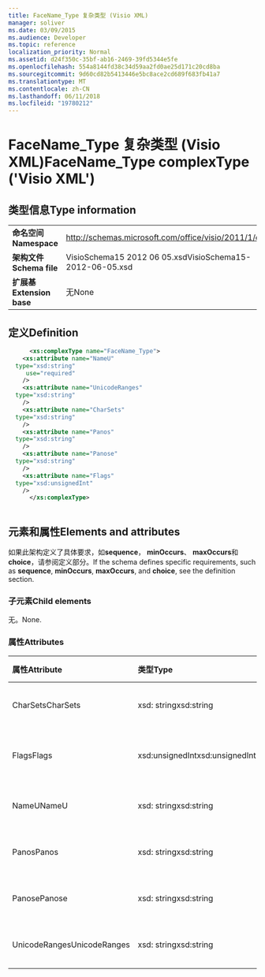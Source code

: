 ```yaml
---
title: FaceName_Type 复杂类型 (Visio XML)
manager: soliver
ms.date: 03/09/2015
ms.audience: Developer
ms.topic: reference
localization_priority: Normal
ms.assetid: d24f350c-35bf-ab16-2469-39fd5344e5fe
ms.openlocfilehash: 554a8144fd38c34d59aa2fd0ae25d171c20cd8ba
ms.sourcegitcommit: 9d60cd82b5413446e5bc8ace2cd689f683fb41a7
ms.translationtype: MT
ms.contentlocale: zh-CN
ms.lasthandoff: 06/11/2018
ms.locfileid: "19780212"
---
```

# <a name="facenametype-complextype-visio-xml"></a><span data-ttu-id="00f57-102">FaceName_Type 复杂类型 (Visio XML)</span><span class="sxs-lookup"><span data-stu-id="00f57-102">FaceName_Type complexType ('Visio XML')</span></span>

## <a name="type-information"></a><span data-ttu-id="00f57-103">类型信息</span><span class="sxs-lookup"><span data-stu-id="00f57-103">Type information</span></span>

|||
|:-----|:-----|
|<span data-ttu-id="00f57-104">**命名空间**</span><span class="sxs-lookup"><span data-stu-id="00f57-104">**Namespace**</span></span> <br/> |http://schemas.microsoft.com/office/visio/2011/1/core  <br/> |
|<span data-ttu-id="00f57-105">**架构文件**</span><span class="sxs-lookup"><span data-stu-id="00f57-105">**Schema file**</span></span> <br/> |<span data-ttu-id="00f57-106">VisioSchema15 2012 06 05.xsd</span><span class="sxs-lookup"><span data-stu-id="00f57-106">VisioSchema15-2012-06-05.xsd</span></span>  <br/> |
|<span data-ttu-id="00f57-107">**扩展基**</span><span class="sxs-lookup"><span data-stu-id="00f57-107">**Extension base**</span></span> <br/> |<span data-ttu-id="00f57-108">无</span><span class="sxs-lookup"><span data-stu-id="00f57-108">None</span></span>  <br/> |
   
## <a name="definition"></a><span data-ttu-id="00f57-109">定义</span><span class="sxs-lookup"><span data-stu-id="00f57-109">Definition</span></span>

```XML
      <xs:complexType name="FaceName_Type">
    <xs:attribute name="NameU"
  type="xsd:string"
     use="required"
    />
    <xs:attribute name="UnicodeRanges"
  type="xsd:string"
    />
    <xs:attribute name="CharSets"
  type="xsd:string"
    />
    <xs:attribute name="Panos"
  type="xsd:string"
    />
    <xs:attribute name="Panose"
  type="xsd:string"
    />
    <xs:attribute name="Flags"
  type="xsd:unsignedInt"
    />
      </xs:complexType>
      
```

## <a name="elements-and-attributes"></a><span data-ttu-id="00f57-110">元素和属性</span><span class="sxs-lookup"><span data-stu-id="00f57-110">Elements and attributes</span></span>

<span data-ttu-id="00f57-111">如果此架构定义了具体要求，如**sequence**， **minOccurs**、 **maxOccurs**和**choice**，请参阅定义部分。</span><span class="sxs-lookup"><span data-stu-id="00f57-111">If the schema defines specific requirements, such as **sequence**, **minOccurs**, **maxOccurs**, and **choice**, see the definition section.</span></span> 
  
### <a name="child-elements"></a><span data-ttu-id="00f57-112">子元素</span><span class="sxs-lookup"><span data-stu-id="00f57-112">Child elements</span></span>

<span data-ttu-id="00f57-113">无。</span><span class="sxs-lookup"><span data-stu-id="00f57-113">None.</span></span>
  
### <a name="attributes"></a><span data-ttu-id="00f57-114">属性</span><span class="sxs-lookup"><span data-stu-id="00f57-114">Attributes</span></span>

|<span data-ttu-id="00f57-115">**属性**</span><span class="sxs-lookup"><span data-stu-id="00f57-115">**Attribute**</span></span>|<span data-ttu-id="00f57-116">**类型**</span><span class="sxs-lookup"><span data-stu-id="00f57-116">**Type**</span></span>|<span data-ttu-id="00f57-117">**必需**</span><span class="sxs-lookup"><span data-stu-id="00f57-117">**Required**</span></span>|<span data-ttu-id="00f57-118">**说明**</span><span class="sxs-lookup"><span data-stu-id="00f57-118">**Description**</span></span>|<span data-ttu-id="00f57-119">**可能的值**</span><span class="sxs-lookup"><span data-stu-id="00f57-119">**Possible values**</span></span>|
|:-----|:-----|:-----|:-----|:-----|
|<span data-ttu-id="00f57-120">CharSets</span><span class="sxs-lookup"><span data-stu-id="00f57-120">CharSets</span></span>  <br/> |<span data-ttu-id="00f57-121">xsd: string</span><span class="sxs-lookup"><span data-stu-id="00f57-121">xsd:string</span></span>  <br/> |<span data-ttu-id="00f57-122">可选</span><span class="sxs-lookup"><span data-stu-id="00f57-122">optional</span></span>  <br/> ||<span data-ttu-id="00f57-123">Xsd: string 类型的值。</span><span class="sxs-lookup"><span data-stu-id="00f57-123">Values of the xsd:string type.</span></span>  <br/> |
|<span data-ttu-id="00f57-124">Flags</span><span class="sxs-lookup"><span data-stu-id="00f57-124">Flags</span></span>  <br/> |<span data-ttu-id="00f57-125">xsd:unsignedInt</span><span class="sxs-lookup"><span data-stu-id="00f57-125">xsd:unsignedInt</span></span>  <br/> |<span data-ttu-id="00f57-126">可选</span><span class="sxs-lookup"><span data-stu-id="00f57-126">optional</span></span>  <br/> ||<span data-ttu-id="00f57-127">Xsd:unsignedInt 类型的值。</span><span class="sxs-lookup"><span data-stu-id="00f57-127">Values of the xsd:unsignedInt type.</span></span>  <br/> |
|<span data-ttu-id="00f57-128">NameU</span><span class="sxs-lookup"><span data-stu-id="00f57-128">NameU</span></span>  <br/> |<span data-ttu-id="00f57-129">xsd: string</span><span class="sxs-lookup"><span data-stu-id="00f57-129">xsd:string</span></span>  <br/> |<span data-ttu-id="00f57-130">必需</span><span class="sxs-lookup"><span data-stu-id="00f57-130">required</span></span>  <br/> ||<span data-ttu-id="00f57-131">Xsd: string 类型的值。</span><span class="sxs-lookup"><span data-stu-id="00f57-131">Values of the xsd:string type.</span></span>  <br/> |
|<span data-ttu-id="00f57-132">Panos</span><span class="sxs-lookup"><span data-stu-id="00f57-132">Panos</span></span>  <br/> |<span data-ttu-id="00f57-133">xsd: string</span><span class="sxs-lookup"><span data-stu-id="00f57-133">xsd:string</span></span>  <br/> |<span data-ttu-id="00f57-134">可选</span><span class="sxs-lookup"><span data-stu-id="00f57-134">optional</span></span>  <br/> ||<span data-ttu-id="00f57-135">Xsd: string 类型的值。</span><span class="sxs-lookup"><span data-stu-id="00f57-135">Values of the xsd:string type.</span></span>  <br/> |
|<span data-ttu-id="00f57-136">Panose</span><span class="sxs-lookup"><span data-stu-id="00f57-136">Panose</span></span>  <br/> |<span data-ttu-id="00f57-137">xsd: string</span><span class="sxs-lookup"><span data-stu-id="00f57-137">xsd:string</span></span>  <br/> |<span data-ttu-id="00f57-138">可选</span><span class="sxs-lookup"><span data-stu-id="00f57-138">optional</span></span>  <br/> ||<span data-ttu-id="00f57-139">Xsd: string 类型的值。</span><span class="sxs-lookup"><span data-stu-id="00f57-139">Values of the xsd:string type.</span></span>  <br/> |
|<span data-ttu-id="00f57-140">UnicodeRanges</span><span class="sxs-lookup"><span data-stu-id="00f57-140">UnicodeRanges</span></span>  <br/> |<span data-ttu-id="00f57-141">xsd: string</span><span class="sxs-lookup"><span data-stu-id="00f57-141">xsd:string</span></span>  <br/> |<span data-ttu-id="00f57-142">可选</span><span class="sxs-lookup"><span data-stu-id="00f57-142">optional</span></span>  <br/> ||<span data-ttu-id="00f57-143">Xsd: string 类型的值。</span><span class="sxs-lookup"><span data-stu-id="00f57-143">Values of the xsd:string type.</span></span>  <br/> |
   

